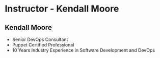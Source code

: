 <!SLIDE >
# Instructor - Kendall Moore

## **Kendall Moore**

* Senior DevOps Consultant
* Puppet Certified Professional
* 10 Years Industry Experience in Software Development and DevOps
